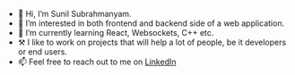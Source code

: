 - 👋 Hi, I’m Sunil Subrahmanyam.
- 👀 I’m interested in both frontend and backend side of a web application.
- 🌱 I’m currently learning React, Websockets, C++ etc.
- ⚒️ I like to work on projects that will help a lot of people, be it developers or end users.  
- 📫 Feel free to reach out to me on [LinkedIn](https://www.linkedin.com/in/sunil-subrahmanyam) 

<!---
skanda1395/skanda1395 is a ✨ special ✨ repository because its `README.md` (this file) appears on your GitHub profile.
You can click the Preview link to take a look at your changes.
--->
